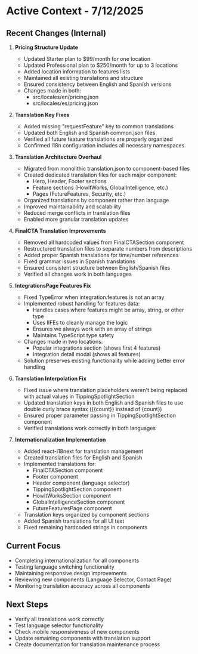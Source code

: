 # Active Context - 7/12/2025

## Recent Changes (Internal)
1. **Pricing Structure Update**
   - Updated Starter plan to $99/month for one location
   - Updated Professional plan to $250/month for up to 3 locations
   - Added location information to features lists
   - Maintained all existing translations and structure
   - Ensured consistency between English and Spanish versions
   - Changes made in both:
     * src/locales/en/pricing.json
     * src/locales/es/pricing.json

2. **Translation Key Fixes**
   - Added missing "requestFeature" key to common translations
   - Updated both English and Spanish common.json files
   - Verified all future feature translations are properly organized
   - Confirmed i18n configuration includes all necessary namespaces

3. **Translation Architecture Overhaul**
   - Migrated from monolithic translation.json to component-based files
   - Created dedicated translation files for each major component:
     * Hero, Header, Footer sections
     * Feature sections (HowItWorks, GlobalIntelligence, etc.)
     * Pages (FutureFeatures, Security, etc.)
   - Organized translations by component rather than language
   - Improved maintainability and scalability
   - Reduced merge conflicts in translation files
   - Enabled more granular translation updates

2. **FinalCTA Translation Improvements**
   - Removed all hardcoded values from FinalCTASection component
   - Restructured translation files to separate numbers from descriptions
   - Added proper Spanish translations for time/number references
   - Fixed grammar issues in Spanish translations
   - Ensured consistent structure between English/Spanish files
   - Verified all changes work in both languages

3. **IntegrationsPage Features Fix**
   - Fixed TypeError when integration.features is not an array
   - Implemented robust handling for features data:
     - Handles cases where features might be array, string, or other type
     - Uses IIFEs to cleanly manage the logic
     - Ensures we always work with an array of strings
     - Maintains TypeScript type safety
   - Changes made in two locations:
     - Popular integrations section (shows first 4 features)
     - Integration detail modal (shows all features)
   - Solution preserves existing functionality while adding better error handling

2. **Translation Interpolation Fix**
   - Fixed issue where translation placeholders weren't being replaced with actual values in TippingSpotlightSection
   - Updated translation keys in both English and Spanish files to use double curly brace syntax ({{count}} instead of {count})
   - Ensured proper parameter passing in TippingSpotlightSection component
   - Verified translations work correctly in both languages

3. **Internationalization Implementation**
   - Added react-i18next for translation management
   - Created translation files for English and Spanish
   - Implemented translations for:
     - FinalCTASection component
     - Footer component
     - Header component (language selector)
     - TippingSpotlightSection component
     - HowItWorksSection component
     - GlobalIntelligenceSection component
     - FutureFeaturesPage component
   - Translation keys organized by component sections
   - Added Spanish translations for all UI text
   - Fixed remaining hardcoded strings in components

## Current Focus
- Completing internationalization for all components
- Testing language switching functionality
- Maintaining responsive design improvements
- Reviewing new components (Language Selector, Contact Page)
- Monitoring translation accuracy across all components

## Next Steps
- Verify all translations work correctly
- Test language selector functionality
- Check mobile responsiveness of new components
- Update remaining components with translation support
- Create documentation for translation maintenance process
